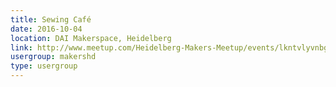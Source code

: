```yaml
---
title: Sewing Café
date: 2016-10-04
location: DAI Makerspace, Heidelberg
link: http://www.meetup.com/Heidelberg-Makers-Meetup/events/lkntvlyvnbgb/
usergroup: makershd
type: usergroup
---
```


